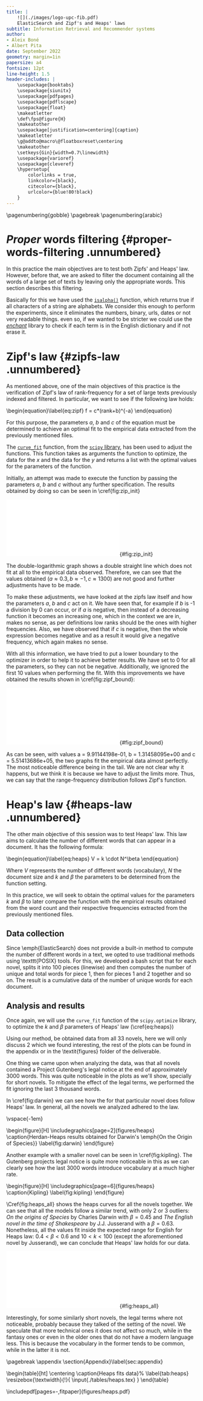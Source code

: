 ```yaml
---
title: |
    ![](./images/logo-upc-fib.pdf)
    ElasticSearch and Zipf's and Heaps' laws
subtitle: Information Retrieval and Recommender systems
author:
- Aleix Boné
- Albert Pita
date: September 2022
geometry: margin=1in
papersize: a4
fontsize: 12pt
line-height: 1.5
header-includes: |
    \usepackage{booktabs}
    \usepackage{siunitx}
    \usepackage{pdfpages}
    \usepackage{pdflscape}
    \usepackage{float}
    \makeatletter
    \def\fps@figure{H}
    \makeatother
    \usepackage[justification=centering]{caption}
    \makeatletter
    \g@addto@macro\@floatboxreset\centering
    \makeatother
    \setkeys{Gin}{width=0.7\linewidth}
    \usepackage{varioref}
    \usepackage{cleveref}
    \hypersetup{
        colorlinks = true,
        linkcolor={black},
        citecolor={black},
        urlcolor={blue!80!black}
    }
---
```


\pagenumbering{gobble}
\pagebreak
\pagenumbering{arabic}
# *Proper* words filtering {#proper-words-filtering .unnumbered}

In this practice the main objectives are to test both Zipfs' and Heaps'
law. However, before that, we are asked to filter the document
containing all the words of a large set of texts by leaving only the
appropriate words. This section describes this filtering.

Basically for this we have used the [`isalpha()`](https://docs.python.org/3/library/stdtypes.html#str.isalpha) function, which returns
true if all characters of a string are alphabets. We consider this
enough to perform the experiments, since it eliminates the numbers,
binary, urls, dates or not very readable things. even so, if we wanted
to be stricter we could use the [_enchant_](https://pyenchant.github.io/pyenchant/) library to check if each term
is in the English dictionary and if not erase it.

# Zipf's law {#zipfs-law .unnumbered}

As mentioned above, one of the main objectives of this practice is the
verification of Zipf's law of rank-frequency for a set of large texts
previously indexed and filtered. In particular, we want to see if the
following law holds:

\begin{equation}\label{eq:zipf}
    f = c*(rank+b)^{-a}
\end{equation}

For this purpose, the parameters $a$, $b$ and $c$ of the equation must be
determined to achieve an optimal fit to the empirical data extracted
from the previously mentioned files.

The [`curve_fit`](https://docs.scipy.org/doc/scipy/reference/generated/scipy.optimize.curve_fit.html) function, from the [`scipy` library](https://docs.scipy.org), has been
used to adjust the functions. This function takes as arguments the
function to optimize, the data for the $x$ and the data for the $y$ and
returns a list with the optimal values for the parameters of the
function.

Initially, an attempt was made to execute the function by passing the
parameters *a*, *b* and *c* without any further specification. The
results obtained by doing so can be seen in \cref{fig:zip_init}

![Initial Zipf fit (Log-log scale)](./figures/zipf_naive_loglog.pdf){#fig:zip_init}

The double-logarithmic graph shows a double straight line which does not
fit at all to the empirical data observed. Therefore, we can see that
the values obtained (${a\approx0.3,}\, {b\approx -1},\, {c\approx 1300}$) are not good and further adjustments have to be made.

To make these adjustments, we have looked at the zipfs law itself and
how the parameters *a*, *b* and *c* act on it. We have seen that, for
example if *b* is -1 a division by 0 can occur, or if *a* is negative,
then instead of a decreasing function it becomes an increasing one,
which in the context we are in, makes no sense, as per definitions low
ranks should be the ones with higher frequencies. Also, we have observed
that if *c* is negative, then the whole expression becomes negative and
as a result it would give a negative frequency, which again makes no
sense.

With all this information, we have tried to put a lower boundary to the
optimizer in order to help it to achieve better results. We have set to
0 for all the parameters, so they can not be negative. Additionally, we
ignored the first 10 values when performing the fit. With this improvements we
have obtained the results shown in \cref{fig:zipf_bound}:

![Zipf fit with boundaries (Log-log
scale)](./figures/zipf_bounded_skip_10_loglog.pdf){#fig:zipf_bound}

As can be seen, with values a = 9.91144198e-01, b = 1.31458095e+00 and c
= 5.51413686e+05, the two graphs fit the empirical data almost
perfectly. The most noticeable difference being in the tail. We are not
clear why it happens, but we think it is because we have to adjust the
limits more. Thus, we can say that the range-frequency distribution
follows Zipf's function.

# Heap's law {#heaps-law .unnumbered}

The other main objective of this session was to test Heaps' law. This
law aims to calculate the number of different words that can appear in a
document. It has the following formula:

\begin{equation}\label{eq:heaps}
V = k \cdot N^\beta
\end{equation}

Where *V* represents the number of different words (vocabulary), *N* the document
size and *k* and $\beta$ the parameters to be determined from the
function setting.

In this practice, we will seek to obtain the optimal values for the
parameters *k* and $\beta$ to later compare the function with the
empirical results obtained from the word count and their respective
frequencies extracted from the previously mentioned files.

## Data collection

Since \emph{ElasticSearch} does not provide a built-in method to compute the
number of different words in a text, we opted to use traditional methods
using \texttt{POSIX} tools. For this, we developed a bash script that
for each novel, splits it into 100 pieces (linewise) and then computes
the number of unique and total words for piece 1, then for pieces 1 and 2
together and so on. The result is a cumulative data of the number of unique
words for each document.

## Analysis and results

Once again, we will use 
the `curve_fit` function of
the `scipy.optimize` library, to optimize the $k$ and $\beta$ parameters of
Heaps' law (\cref{eq:heaps})

Using our method, be obtained data from all 33 novels, here we will only discuss
2 which we found interesting, the rest of the plots can be found in the
appendix or in the \textit{figures} folder of the deliverable.

One thing we came upon when analyzing the data, was that all novels contained
a Project Gutenberg's legal notice at the end of approximately 3000 words. This
was quite noticeable in the plots as we'll show, specially for short novels.
To mitigate the effect of the legal terms, we performed the fit ignoring the
last 3 thousand words.

In \cref{fig:darwin} we can see how the for that particular novel does
follow Heaps' law. In general, all the novels we analyzed adhered to the law.

\vspace{-1em}

\begin{figure}[H]
\includegraphics[page=2]{figures/heaps}
\caption{Herdan-Heaps results obtained for Darwin's \emph{On the Origin of Species}}
\label{fig:darwin}
\end{figure}

Another example with a smaller novel can be seen in \cref{fig:kipling}.
The Gutenberg projects legal notice is quite more noticeable in this as we
can clearly see how the last 3000 words introduce vocabulary at a much higher
rate.

\begin{figure}[H]
\includegraphics[page=6]{figures/heaps}
\caption{Kipling}
\label{fig:kipling}
\end{figure}

\Cref{fig:heaps_all} shows the heaps curves for all the novels together. We can see that all
the models follow a similar trend, with only 2 or 3 outliers: *On the
origins of Species* by Charles Darwin with $\beta=0.45$ and *The English
novel in the time of Shakespeare* by J.J. Jusserand with a $\beta=0.63$.
Nonetheless, all the values fit inside the expected range for English
for Heaps law: $0.4 < \beta < 0.6$ and $10 < k < 100$ (except the aforementioned
novel by Jusserand), we can conclude that Heaps' law holds for our data.

![Heaps](figures/heaps_all.pdf){#fig:heaps_all}

Interestingly, for some similarly short novels, the legal terms where
not noticeable, probably because they talked of the setting of the novel.
We speculate that more technical ones it does not affect so much, while in
the fantasy ones or even in the older ones that do not have a modern
language less. This is because the vocabulary in the former tends to be
common, while in the latter it is not.

\pagebreak
\appendix
\section{Appendix}\label{sec:appendix}

\begin{table}[ht]
\centering
\caption{Heaps fits data}%
\label{tab:heaps}
\resizebox{\textwidth}{!}{
\input{./tables/heaps.tex}
}
\end{table}

\includepdf[pages=-,fitpaper]{figures/heaps.pdf}

